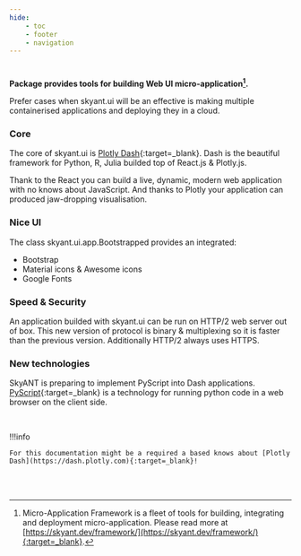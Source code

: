 ```yaml
---
hide:
    - toc
    - footer
    - navigation
---
```



#


__Package provides tools for building Web UI micro-application[^1].__

Prefer cases when skyant.ui will be an effective is making multiple containerised applications and
    deploying they in a cloud.

### Core

The core of skyant.ui is [Plotly Dash](https://dash.plotly.com){:target=_blank}.
Dash is the beautiful framework for Python, R, Julia builded top of React.js & Plotly.js. 

Thank to the React you can build a live, dynamic, modern web application with no knows about JavaScript. And thanks to Plotly your application can produced jaw-dropping visualisation.


### Nice UI

The class skyant.ui.app.Bootstrapped provides an integrated:

- Bootstrap
- Material icons & Awesome icons
- Google Fonts


### Speed & Security

An application builded with skyant.ui can be run on HTTP/2 web server out of box. This new version
    of protocol is binary & multiplexing so it is faster than the previous version. Additionally
    HTTP/2 always uses HTTPS.

### New technologies

SkyANT is preparing to implement PyScript into Dash applications.
[PyScript](https://pyscript.net){:target=_blank} is a technology for running python code in a web browser on
    the client side.

<br/>

!!!info
    
    For this documentation might be a required a based knows about [Plotly Dash](https://dash.plotly.com){:target=_blank}!


<br/><br/>

[^1]:
    Micro-Application Framework is a fleet of tools for building, integrating and deployment micro-application. 
    Please read more at [https://skyant.dev/framework/](https://skyant.dev/framework/){:target=_blank}.
